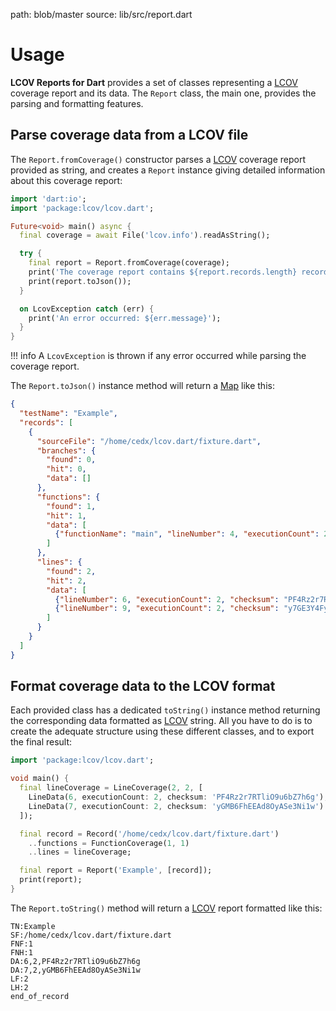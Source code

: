 path: blob/master
source: lib/src/report.dart

# Usage
**LCOV Reports for Dart** provides a set of classes representing a [LCOV](http://ltp.sourceforge.net/coverage/lcov.php) coverage report and its data.
The `Report` class, the main one, provides the parsing and formatting features.

## Parse coverage data from a LCOV file
The `Report.fromCoverage()` constructor parses a [LCOV](http://ltp.sourceforge.net/coverage/lcov.php) coverage report provided as string, and creates a `Report` instance giving detailed information about this coverage report:

```dart
import 'dart:io';
import 'package:lcov/lcov.dart';

Future<void> main() async {
  final coverage = await File('lcov.info').readAsString();

  try {
    final report = Report.fromCoverage(coverage);
    print('The coverage report contains ${report.records.length} records:');
    print(report.toJson());
  }

  on LcovException catch (err) {
    print('An error occurred: ${err.message}');
  }
}
```

!!! info
    A `LcovException` is thrown if any error occurred while parsing the coverage report.

The `Report.toJson()` instance method will return a [Map](https://api.dart.dev/stable/dart-core/Map-class.html) like this:

```json
{
  "testName": "Example",
  "records": [
    {
      "sourceFile": "/home/cedx/lcov.dart/fixture.dart",
      "branches": {
        "found": 0,
        "hit": 0,
        "data": []
      },
      "functions": {
        "found": 1,
        "hit": 1,
        "data": [
          {"functionName": "main", "lineNumber": 4, "executionCount": 2}
        ]
      },
      "lines": {
        "found": 2,
        "hit": 2,
        "data": [
          {"lineNumber": 6, "executionCount": 2, "checksum": "PF4Rz2r7RTliO9u6bZ7h6g"},
          {"lineNumber": 9, "executionCount": 2, "checksum": "y7GE3Y4FyXCeXcrtqgSVzw"}
        ]
      }
    }
  ]
}
```

## Format coverage data to the LCOV format
Each provided class has a dedicated `toString()` instance method returning the corresponding data formatted as [LCOV](http://ltp.sourceforge.net/coverage/lcov.php) string.
All you have to do is to create the adequate structure using these different classes, and to export the final result:

```dart
import 'package:lcov/lcov.dart';

void main() {
  final lineCoverage = LineCoverage(2, 2, [
    LineData(6, executionCount: 2, checksum: 'PF4Rz2r7RTliO9u6bZ7h6g'),
    LineData(7, executionCount: 2, checksum: 'yGMB6FhEEAd8OyASe3Ni1w')
  ]);

  final record = Record('/home/cedx/lcov.dart/fixture.dart')
    ..functions = FunctionCoverage(1, 1)
    ..lines = lineCoverage;

  final report = Report('Example', [record]);
  print(report);
}
```

The `Report.toString()` method will return a [LCOV](http://ltp.sourceforge.net/coverage/lcov.php) report formatted like this:

```
TN:Example
SF:/home/cedx/lcov.dart/fixture.dart
FNF:1
FNH:1
DA:6,2,PF4Rz2r7RTliO9u6bZ7h6g
DA:7,2,yGMB6FhEEAd8OyASe3Ni1w
LF:2
LH:2
end_of_record
```

